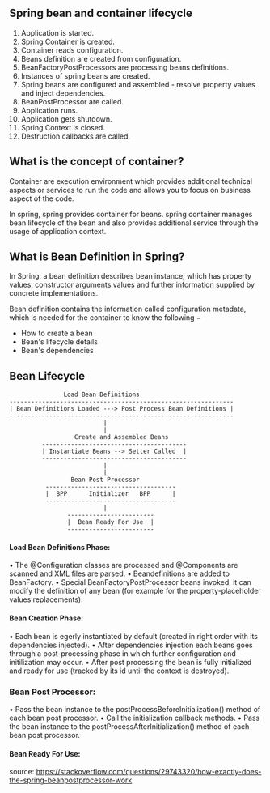 ## Spring bean and container lifecycle

1. Application is started.
2. Spring Container is created.
3. Container reads configuration.
4. Beans definition are created from configuration.
5. BeanFactoryPostProcessors are processing beans definitions.
6. Instances of spring beans are created.
7. Spring beans are configured and assembled - resolve property values and inject dependencies.
8. BeanPostProcessor are called.
9. Application runs.
10. Application gets shutdown.
11. Spring Context is closed.
12. Destruction callbacks are called.


## What is the concept of container?
Container are execution environment which provides additional technical aspects or services to run the code and allows
you to focus on business aspect of the code. 

In spring, spring provides container for beans. spring container manages bean lifecycle of the bean and also provides
additional service through the usage of application context.


## What is Bean Definition in Spring?
In Spring, a bean definition describes bean instance, which has property values, constructor arguments values and further
information supplied by concrete implementations.

Bean definition contains the information called configuration metadata, which is needed for the container to know the following −

- How to create a bean
- Bean's lifecycle details
- Bean's dependencies


## Bean Lifecycle

                   Load Bean Definitions 
    --------------------------------------------------------------
    | Bean Definitions Loaded ---> Post Process Bean Definitions |
    --------------------------------------------------------------
                              |
                              |
                      Create and Assembled Beans
             ----------------------------------------
             | Instantiate Beans --> Setter Called  |  
             ----------------------------------------
                              |
                              | 
                     Bean Post Processor
              ------------------------------------ 
              |  BPP      Initializer   BPP      |
              ------------------------------------ 
                              |
                    ------------------------
                    |  Bean Ready For Use  |
                    ------------------------
                       
#### Load Bean Definitions Phase:
• The @Configuration classes are processed and @Components are scanned and XML files are parsed.
• Beandefinitions are added to BeanFactory.
• Special BeanFactoryPostProcessor beans invoked, it can modify the definition of any bean (for example for
  the property-placeholder values replacements).

#### Bean Creation Phase:
• Each bean is egerly instantiated by default (created in right order with its dependencies injected).
• After dependencies injection each beans goes through a post-processing phase in which further configuration
  and initilization may occur.
• After post processing the bean is fully initialized and ready for use (tracked by its id until the context is destroyed).

### Bean Post Processor:
• Pass the bean instance to the postProcessBeforeInitialization() method of each bean post processor.
• Call the initialization callback methods.
• Pass the bean instance to the postProcessAfterInitialization() method of each bean post processor.

#### Bean Ready For Use:


























source: https://stackoverflow.com/questions/29743320/how-exactly-does-the-spring-beanpostprocessor-work
